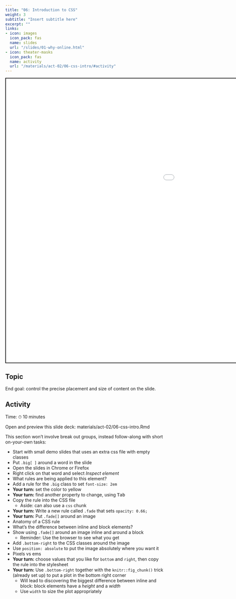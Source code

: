```yaml
---
title: "06: Introduction to CSS"
weight: 3
subtitle: "Insert subtitle here"
excerpt: ""
links:
- icon: images
  icon_pack: fas
  name: slides
  url: "/slides/01-why-online.html"
- icon: theater-masks
  icon_pack: fas
  name: activity
  url: "/materials/act-02/06-css-intro/#activity"
---
```


<script src="{{< blogdown/postref >}}index_files/clipboard/clipboard.min.js"></script>
<link href="{{< blogdown/postref >}}index_files/xaringanExtra-clipboard/xaringanExtra-clipboard.css" rel="stylesheet" />
<script src="{{< blogdown/postref >}}index_files/xaringanExtra-clipboard/xaringanExtra-clipboard.js"></script>
<script>window.xaringanExtraClipboard(null, {"button":"Copy Code","success":"Copied!","error":"Press Ctrl+C to Copy"})</script>
<script src="{{< blogdown/postref >}}index_files/fitvids/fitvids.min.js"></script>
<div class="shareagain" style="min-width:300px;margin:1em auto;">
<iframe src="/slides/03-why-r.html" width="1600" height="900" style="border:2px solid currentColor;" loading="lazy" allowfullscreen></iframe>
<script>fitvids('.shareagain', {players: 'iframe'});</script>
</div>

## Topic

End goal: control the precise placement and size of content on the slide.

## Activity

Time: ⏱ 10 minutes

Open and preview this slide deck: materials/act-02/06-css-intro.Rmd

This section won’t involve break out groups, instead follow-along with short on-your-own tasks:

-   Start with small demo slides that uses an extra css file with empty classes
-   Put `.big[ ]` around a word in the slide
-   Open the slides in Chrome or Firefox
-   Right click on that word and select *Inspect element*
-   What rules are being applied to this element?
-   Add a rule for the `.big` class to set `font-size: 2em`
-   **Your turn:** set the color to yellow
-   **Your turn:** find another property to change, using <kbd>Tab</kbd>
-   Copy the rule into the CSS file
    -   Aside: can also use a `css` chunk
-   **Your turn:** Write a new rule called `.fade` that sets `opacity: 0.66;`
-   **Your turn:** Put `.fade[]` around an image
-   Anatomy of a CSS rule
-   What’s the difference between inline and block elements?
-   Show using `.fade[]` around an image inline and around a block
    -   Reminder: Use the browser to see what you get
-   Add `.bottom-right` to the CSS classes around the image
-   Use `position: absolute` to put the image absolutely where you want it
-   Pixels vs ems
-   **Your turn:** choose values that you like for `bottom` and `right`, then copy the rule into the stylesheet
-   **Your turn:** Use `.bottom-right` together with the `knitr::fig_chunk()` trick (already set up) to put a plot in the bottom right corner
    -   Will lead to discovering the biggest difference between inline and block: block elements have a *height* and a *width*
    -   Use `width` to size the plot appropriately
